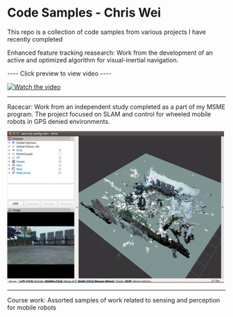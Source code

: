 # Code Samples - Chris Wei

This repo is a collection of code samples from various projects I have recently completed

Enhanced feature tracking reasearch:  Work from the development of an active and optimized algorithm for visual-inertial navigation.

---- Click preview to view video ----

[![Watch the video](https://img.youtube.com/vi/lMiAxw_kDw4/0.jpg)](https://youtu.be/lMiAxw_kDw4)

-----------------------------------------------------

Racecar:  Work from an independent study completed as a part of my MSME program.  The project focused on SLAM and control for wheeled mobile robots in GPS denied environments.

<img src="https://github.com/chris-wei-17/Code-Samples/blob/master/Racecar/Images/3D_map.png" height="350" width="500">

-----------------------------------------------------

Course work: Assorted samples of work related to sensing and perception for mobile robots
